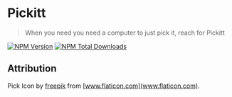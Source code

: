 # Pickitt
> When you need you need a computer to just pick it, reach for Pickitt

[![NPM Version][npm-image]][npm-url]
[![NPM Total Downloads][npm-downloads]][npm-url]

## Attribution
Pick Icon by [freepik](http://www.freepik.com) from [www.flaticon.com](www.flaticon.com).

<!-- Markdown link & img dfn's -->
[npm-image]: https://img.shields.io/npm/v/pickitt.svg
[npm-downloads]: https://img.shields.io/npm/dt/pickitt.svg
[npm-url]: https://www.npmjs.com/package/pickitt
